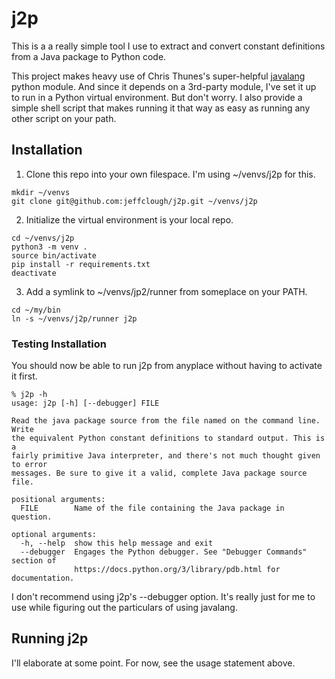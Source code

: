 # j2p
This is a a really simple tool I use to extract and convert constant
definitions from a Java package to Python code.

This project makes heavy use of Chris Thunes's super-helpful
[javalang](https://github.com/c2nes/javalang) python module. And since it
depends on a 3rd-party module, I've set it up to run in a Python virtual
environment. But don't worry. I also provide a simple shell script that makes
running it that way as easy as running any other script on your path.

## Installation

1. Clone this repo into your own filespace. I'm using ~/venvs/j2p for this.
```shell
mkdir ~/venvs
git clone git@github.com:jeffclough/j2p.git ~/venvs/j2p
```

2. Initialize the virtual environment is your local repo.
```shell
cd ~/venvs/j2p
python3 -m venv .
source bin/activate
pip install -r requirements.txt
deactivate
```

3. Add a symlink to ~/venvs/jp2/runner from someplace on your PATH.
```shell
cd ~/my/bin
ln -s ~/venvs/j2p/runner j2p
```

### Testing Installation

You should now be able to run j2p from anyplace without having to activate it
first. 

```
% j2p -h
usage: j2p [-h] [--debugger] FILE

Read the java package source from the file named on the command line. Write
the equivalent Python constant definitions to standard output. This is a
fairly primitive Java interpreter, and there's not much thought given to error
messages. Be sure to give it a valid, complete Java package source file.

positional arguments:
  FILE        Name of the file containing the Java package in question.

optional arguments:
  -h, --help  show this help message and exit
  --debugger  Engages the Python debugger. See "Debugger Commands" section of
              https://docs.python.org/3/library/pdb.html for documentation.
```

I don't recommend using j2p's --debugger option. It's really just for me to
use while figuring out the particulars of using javalang.

## Running j2p

I'll elaborate at some point. For now, see the usage statement above.
